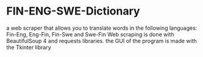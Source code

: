 # FIN-ENG-SWE-Dictionary

a web scraper that allows you to translate words in the following languages: Fin-Eng, Eng-Fin, Fin-Swe and Swe-Fin
Web scraping is done with BeautifulSoup 4 and requests libraries. the GUI of the program is made with the Tkinter library
